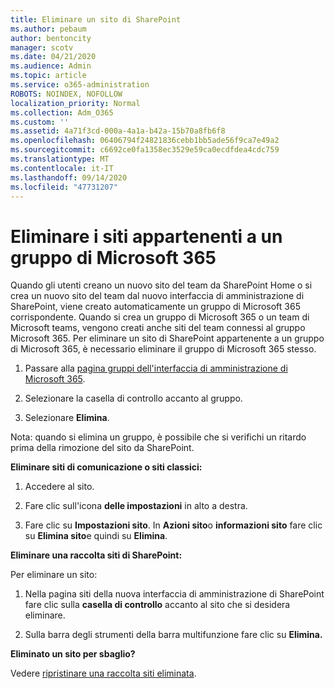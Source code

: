 ```yaml
---
title: Eliminare un sito di SharePoint
ms.author: pebaum
author: bentoncity
manager: scotv
ms.date: 04/21/2020
ms.audience: Admin
ms.topic: article
ms.service: o365-administration
ROBOTS: NOINDEX, NOFOLLOW
localization_priority: Normal
ms.collection: Adm_O365
ms.custom: ''
ms.assetid: 4a71f3cd-000a-4a1a-b42a-15b70a8fb6f8
ms.openlocfilehash: 06406794f24821836cebb1bb5ade56f9ca7e49a2
ms.sourcegitcommit: c6692ce0fa1358ec3529e59ca0ecdfdea4cdc759
ms.translationtype: MT
ms.contentlocale: it-IT
ms.lasthandoff: 09/14/2020
ms.locfileid: "47731207"
---
```

# <a name="delete-sites-that-belong-to-a-microsoft-365-group"></a>Eliminare i siti appartenenti a un gruppo di Microsoft 365

Quando gli utenti creano un nuovo sito del team da SharePoint Home o si crea un nuovo sito del team dal nuovo interfaccia di amministrazione di SharePoint, viene creato automaticamente un gruppo di Microsoft 365 corrispondente. Quando si crea un gruppo di Microsoft 365 o un team di Microsoft teams, vengono creati anche siti del team connessi al gruppo Microsoft 365. Per eliminare un sito di SharePoint appartenente a un gruppo di Microsoft 365, è necessario eliminare il gruppo di Microsoft 365 stesso. 
  
1. Passare alla [pagina gruppi dell'interfaccia di amministrazione di Microsoft 365](https://portal.office.com/adminportal/home#/groups).
    
2. Selezionare la casella di controllo accanto al gruppo.
    
3. Selezionare **Elimina**.
    
Nota: quando si elimina un gruppo, è possibile che si verifichi un ritardo prima della rimozione del sito da SharePoint.
  
**Eliminare siti di comunicazione o siti classici:**

1. Accedere al sito.
  
2. Fare clic sull'icona **delle impostazioni** in alto a destra. 
  
3. Fare clic su **Impostazioni sito**. In **Azioni sito**o **informazioni sito** fare clic su **Elimina sito**e quindi su **Elimina**.
  
**Eliminare una raccolta siti di SharePoint:**

Per eliminare un sito:
  
1. Nella pagina siti della nuova interfaccia di amministrazione di SharePoint fare clic sulla **casella di controllo** accanto al sito che si desidera eliminare. 
    
2. Sulla barra degli strumenti della barra multifunzione fare clic su **Elimina.**
    
**Eliminato un sito per sbaglio?**

Vedere [ripristinare una raccolta siti eliminata](https://go.microsoft.com/fwlink/?linkid=867660).
  

